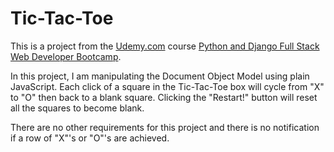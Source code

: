 # Tic-Tac-Toe

This is a project from the [Udemy.com](http://www.udemy.com) course [Python and Django Full Stack Web Developer Bootcamp](https://www.udemy.com/python-and-django-full-stack-web-developer-bootcamp/).

In this project, I am manipulating the Document Object Model using plain JavaScript.
Each click of a square in the Tic-Tac-Toe box will cycle from "X" to "O" then back to a blank square. 
Clicking the "Restart!" button will reset all the squares to become blank. 

There are no other requirements for this project and there is no notification if a row of "X"'s or "O"'s are achieved. 
